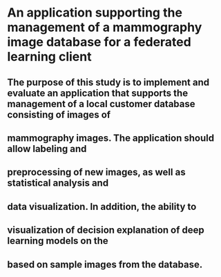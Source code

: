 # An application supporting the management of a mammography image database for a federated learning client

##   The purpose of this study is to implement and evaluate an application that supports the management of a local customer database consisting of images of
## mammography images. The application should allow labeling and
## preprocessing of new images, as well as statistical analysis and
## data visualization. In addition, the ability to
## visualization of decision explanation of deep learning models on the
## based on sample images from the database.
